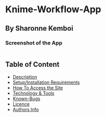 # Knime-Workflow-App
## By Sharonne Kemboi

>

### Screenshot of the App
<img src="">


## Table of Content

+ [Description](#description)
+ [Setup/Installation Requirements](setup&installationrequirements)
+ [How To Access the Site](#howtoaccessthesite)
+ [Technology & Tools](#technology&tools)
+ [Known-Bugs](#knownbugs)
+ [Licence](#licence)
+ [Authors Info](#authors-info)
